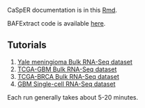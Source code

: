  CaSpER documentation is in this [Rmd](http://rpubs.com/akdess/472217).
 
 BAFExtract code is available [here](https://github.com/akdess/BAFExtract).

Tutorials
----------

1. [Yale meningioma Bulk RNA-Seq dataset](https://github.com/akdess/CaSpER/blob/master/demo/meningioma.R)
2. [TCGA-GBM Bulk RNA-Seq dataset](https://github.com/akdess/CaSpER/blob/master/demo/tcga_GBM.R)
2. [TCGA-BRCA Bulk RNA-Seq dataset](https://github.com/akdess/CaSpER/blob/master/demo/tcga_BRCA.R)
3. [GBM Single-cell RNA-Seq dataset](https://github.com/akdess/CaSpER/blob/master/demo/sCellGBM.R)


Each run generally takes about 5-20 minutes. 


